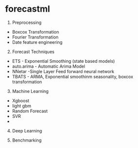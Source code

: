 # forecastml




1. Preprocessing

* Boxcox Transformation
* Fourier Transformation
* Date feature engineering



2. Forecast Techniques

* ETS - Exponential Smoothing (state based models)
* auto.arima - Automatic Arima Model
* NNetar -Single Layer Feed forward neural network
* TBATS - ARMA, Exponential smoothinm seasonality, boxcox transformation


3. Machine Learning

* Xgboost
* light gbm
* Random Forecast
* SVR
* 



4. Deep Learning




5. Benchmarking



